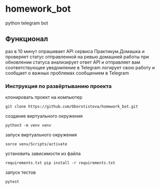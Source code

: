 # homework_bot
python telegram bot
## Функционал
раз в 10 минут опрашивает API сервиса Практикум.Домашка и проверяет статус отправленной на ревью домашней работы
при обновлении статуса анализирует ответ API и отправляет вам соответствующее уведомление в Telegram
логирует свою работу и сообщает о важных проблемах сообщением в Telegram

### Инструкция по развёртыванию проекта
клонировать проект на компьютер
```
git clone https://github.com/Oborotistova/homework_bot.git
```
создание виртуального окружения
```
python3 -m venv venv
```
запуск виртуального окружения
```
sorce venv/Scripts/activate
```
установить зависимости из файла
```
requirements.txt pip install -r requirements.txt
```
запуск тестов
```
pytest
```
